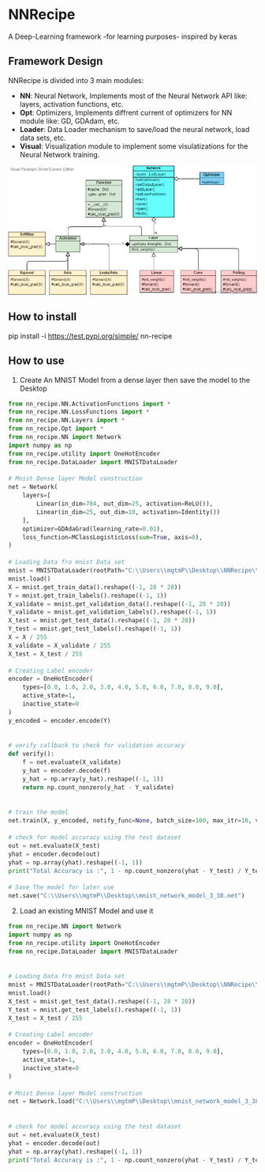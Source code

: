 # NNRecipe
A Deep-Learning framework -for learning purposes- inspired by keras

## Framework Design
NNRecipe is divided into 3 main modules: 
  - **NN**: Neural Network, Implements most of the Neural Network API like: layers, activation functions, etc.
  - **Opt**: Optimizers, Implements diffrent current of optimizers for NN module like: GD, GDAdam, etc.
  - **Loader**: Data Loader mechanism to save/load the neural network, load data sets, etc.
  - **Visual**: Visualization module to implement some visulatizations for the Neural Network training.

![Class Diagram](design.png?raw=true "Title")

## How to install
pip install -i https://test.pypi.org/simple/ nn-recipe
  
## How to use
1. Create An MNIST Model from a dense layer then save the model to the Desktop
``` python
from nn_recipe.NN.ActivationFunctions import *
from nn_recipe.NN.LossFunctions import *
from nn_recipe.NN.Layers import *
from nn_recipe.Opt import *
from nn_recipe.NN import Network
import numpy as np
from nn_recipe.utility import OneHotEncoder
from nn_recipe.DataLoader import MNISTDataLoader

# Mnist Dense layer Model construction
net = Network(
    layers=[
        Linear(in_dim=784, out_dim=25, activation=ReLU()),
        Linear(in_dim=25, out_dim=10, activation=Identity())
    ],
    optimizer=GDAdaGrad(learning_rate=0.01),
    loss_function=MClassLogisticLoss(sum=True, axis=0),
)

# Loading Data fro mnist Data set
mnist = MNISTDataLoader(rootPath="C:\\Users\\mgtmP\\Desktop\\NNRecipe\\mnist", download=False)
mnist.load()
X = mnist.get_train_data().reshape((-1, 28 * 28))
Y = mnist.get_train_labels().reshape((-1, 1))
X_validate = mnist.get_validation_data().reshape((-1, 28 * 28))
Y_validate = mnist.get_validation_labels().reshape((-1, 1))
X_test = mnist.get_test_data().reshape((-1, 28 * 28))
Y_test = mnist.get_test_labels().reshape((-1, 1))
X = X / 255
X_validate = X_validate / 255
X_test = X_test / 255

# Creating Label encoder
encoder = OneHotEncoder(
    types=[0.0, 1.0, 2.0, 3.0, 4.0, 5.0, 6.0, 7.0, 8.0, 9.0],
    active_state=1,
    inactive_state=0
)
y_encoded = encoder.encode(Y)


# verify callback to check for validation accuracy
def verify():
    f = net.evaluate(X_validate)
    y_hat = encoder.decode(f)
    y_hat = np.array(y_hat).reshape((-1, 1))
    return np.count_nonzero(y_hat - Y_validate)


# train the model
net.train(X, y_encoded, notify_func=None, batch_size=100, max_itr=10, verify_func=verify)

# check for model accuracy using the test dataset
out = net.evaluate(X_test)
yhat = encoder.decode(out)
yhat = np.array(yhat).reshape((-1, 1))
print("Total Accuracy is :", 1 - np.count_nonzero(yhat - Y_test) / Y_test.shape[0])

# Save The model for later use
net.save("C:\\Users\\mgtmP\\Desktop\\mnist_network_model_3_38.net")
```

2. Load an existing MNIST Model and use it
``` python
from nn_recipe.NN import Network
import numpy as np
from nn_recipe.utility import OneHotEncoder
from nn_recipe.DataLoader import MNISTDataLoader


# Loading Data fro mnist Data set
mnist = MNISTDataLoader(rootPath="C:\\Users\\mgtmP\\Desktop\\NNRecipe\\mnist", download=False)
mnist.load()
X_test = mnist.get_test_data().reshape((-1, 28 * 28))
Y_test = mnist.get_test_labels().reshape((-1, 1))
X_test = X_test / 255

# Creating Label encoder
encoder = OneHotEncoder(
    types=[0.0, 1.0, 2.0, 3.0, 4.0, 5.0, 6.0, 7.0, 8.0, 9.0],
    active_state=1,
    inactive_state=0
)

# Mnist Dense layer Model construction
net = Network.load("C:\\Users\\mgtmP\\Desktop\\mnist_network_model_3_38.net")


# check for model accuracy using the test dataset
out = net.evaluate(X_test)
yhat = encoder.decode(out)
yhat = np.array(yhat).reshape((-1, 1))
print("Total Accuracy is :", 1 - np.count_nonzero(yhat - Y_test) / Y_test.shape[0])


```
